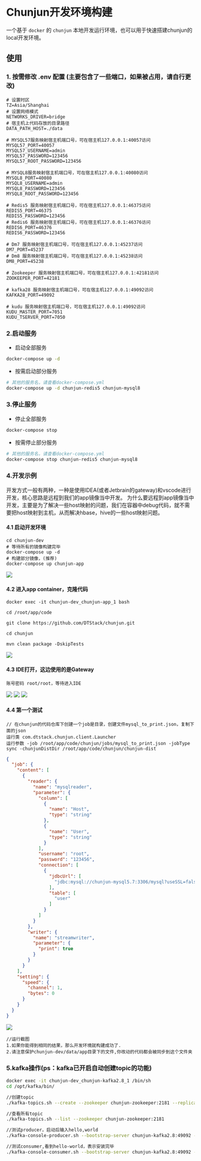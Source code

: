 # Chunjun开发环境构建
一个基于 `docker` 的 `chunjun` 本地开发运行环境，也可以用于快速搭建chunjun的local开发环境。


## 使用
### 1. 按需修改 .env 配置 (主要包含了一些端口，如果被占用，请自行更改)
~~~
# 设置时区
TZ=Asia/Shanghai
# 设置网络模式
NETWORKS_DRIVER=bridge
# 宿主机上代码存放的目录路径
DATA_PATH_HOST=./data

# MYSQL57服务映射宿主机端口号，可在宿主机127.0.0.1:40057访问
MYSQL57_PORT=40057
MYSQL57_USERNAME=admin
MYSQL57_PASSWORD=123456
MYSQL57_ROOT_PASSWORD=123456

# MYSQL8服务映射宿主机端口号，可在宿主机127.0.0.1:40080访问
MYSQL8_PORT=40080
MYSQL8_USERNAME=admin
MYSQL8_PASSWORD=123456
MYSQL8_ROOT_PASSWORD=123456

# Redis5 服务映射宿主机端口号，可在宿主机127.0.0.1:46375访问
REDIS5_PORT=46375
REDIS5_PASSWORD=123456
# Redis6 服务映射宿主机端口号，可在宿主机127.0.0.1:46376访问
REDIS6_PORT=46376
REDIS6_PASSWORD=123456

# Dm7 服务映射宿主机端口号，可在宿主机127.0.0.1:45237访问
DM7_PORT=45237
# Dm8 服务映射宿主机端口号，可在宿主机127.0.0.1:45238访问
DM8_PORT=45238

# Zookeeper 服务映射宿主机端口号，可在宿主机127.0.0.1:42181访问
ZOOKEEPER_PORT=42181

# kafka28 服务映射宿主机端口号，可在宿主机127.0.0.1:49092访问
KAFKA28_PORT=49092

# kudu 服务映射宿主机端口号，可在宿主机127.0.0.1:49092访问
KUDU_MASTER_PORT=7051
KUDU_TSERVER_PORT=7050
~~~

### 2.启动服务
- 启动全部服务
```bash
docker-compose up -d
```
- 按需启动部分服务
```bash
# 其他的服务名，请查看docker-compose.yml
docker-compose up -d chunjun-redis5 chunjun-mysql8
```

### 3.停止服务
- 停止全部服务
```bash
docker-compose stop
```
- 按需停止部分服务
```bash
# 其他的服务名，请查看docker-compose.yml
docker-compose stop chunjun-redis5 chunjun-mysql8
```

### 4.开发示例
开发方式一般有两种，一种是使用IDEA(或者Jetbrain的gateway)和vscode进行开发，核心思路是远程到我们的app镜像当中开发。 为什么要远程到app镜像当中开发，主要是为了解决一些host映射的问题，我们在容器中debug代码，就不需要把host映射到主机，从而解决hbase，hive的一些host映射问题。
#### 4.1 启动开发环境
```shell
cd chunjun-dev
# 等待所有的镜像构建完毕
docker-compose up -d
# 构建部分镜像，(推荐)
docker-compose up chunjun-app
```
![](images/docker_containers.png)

#### 4.2 进入app container，克隆代码
```shell
docker exec -it chunjun-dev_chunjun-app_1 bash

cd /root/app/code

git clone https://github.com/DTStack/chunjun.git

cd chunjun

mvn clean package -DskipTests
```
![](images/build_success.png)

#### 4.3 IDE打开，这边使用的是Gateway
```shell
账号密码 root/root，等待进入IDE
```
![](images/new_connection.png)
![](images/chunjun_dev.png)
![](images/gateway_ide.png)

#### 4.4 第一个测试
```shell
// 在chunjun的代码仓库下创建一个job是目录，创建文件mysql_to_print.json，复制下面的json
运行类 com.dtstack.chunjun.client.Launcher
运行参数 -job /root/app/code/chunjun/jobs/mysql_to_print.json -jobType sync -chunjunDistDir /root/app/code/chunjun/chunjun-dist
```
```json
{
  "job": {
    "content": [
      {
        "reader": {
          "name": "mysqlreader",
          "parameter": {
            "column": [
              {
                "name": "Host",
                "type": "string"
              },
              {
                "name": "User",
                "type": "string"
              }
            ],
            "username": "root",
            "password": "123456",
            "connection": [
              {
                "jdbcUrl": [
                  "jdbc:mysql://chunjun-mysql5.7:3306/mysql?useSSL=false"
                ],
                "table": [
                  "user"
                ]
              }
            ]
          }
        },
        "writer": {
          "name": "streamwriter",
          "parameter": {
            "print": true
          }
        }
      }
    ],
    "setting": {
      "speed": {
        "channel": 1,
        "bytes": 0
      }
    }
  }
}
```
![](images/success.png)
```shell
//运行截图
1.如果你能得到相同的结果，那么开发环境就构建成功了.
2.请注意保护chunjun-dev/data/app目录下的文件,你改动的代码都会被同步到这个文件夹
```
### 5.kafka操作(ps：kafka已开启自动创建topic的功能)
```bash
docker exec -it chunjun-dev_chunjun-kafka2.8_1 /bin/sh
cd /opt/kafka/bin/

//创建topic
./kafka-topics.sh --create --zookeeper chunjun-zookeeper:2181 --replication-factor 1 -partitions 1 --topic chunjun-test

//查看所有topic
./kafka-topics.sh --list --zookeeper chunjun-zookeeper:2181

//测试producer，启动后输入hello,world
./kafka-console-producer.sh --bootstrap-server chunjun-kafka2.8:49092 --topic chunjun-test

//测试consumer,看到hello-world，表示安装完毕
./kafka-console-consumer.sh --bootstrap-server chunjun-kafka2.8:49092 --topic chunjun-test --from-beginning

```
